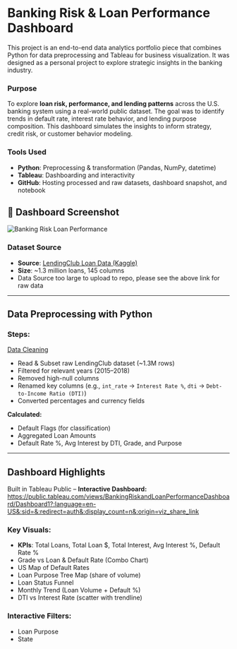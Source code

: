 # **Banking Risk & Loan Performance Dashboard**

This project is an end-to-end data analytics portfolio piece that combines Python for data preprocessing and Tableau for business visualization. It was designed as a personal project to explore strategic insights in the banking industry.

### Purpose

To explore **loan risk, performance, and lending patterns** across the U.S. banking system using a real-world public dataset. The goal was to identify trends in default rate, interest rate behavior, and lending purpose composition. This dashboard simulates the insights to inform strategy, credit risk, or customer behavior modeling.

### Tools Used

- **Python**: Preprocessing & transformation (Pandas, NumPy, datetime)
- **Tableau**: Dashboarding and interactivity
- **GitHub**: Hosting processed and raw datasets, dashboard snapshot, and notebook

## 📸 Dashboard Screenshot
![Banking Risk Loan Performance](<Banking_Risk_Loan_Performance.png">)

### Dataset Source

- **Source**: [LendingClub Loan Data (Kaggle)](https://www.kaggle.com/datasets/wordsforthewise/lending-club)
- **Size**: ~1.3 million loans, 145 columns
- Data Source too large to upload to repo, please see the above link for raw data

---


##  Data Preprocessing with Python

### Steps:
[Data Cleaning](./Banking_Data_Cleaning.py) 
- Read & Subset raw LendingClub dataset (~1.3M rows)
- Filtered for relevant years (2015–2018)
- Removed high-null columns
- Renamed key columns (e.g., `int_rate` → `Interest Rate %`, `dti` → `Debt-to-Income Ratio (DTI)`)
- Converted percentages and currency fields

**Calculated:**

- Default Flags (for classification)
- Aggregated Loan Amounts
- Default Rate %, Avg Interest by DTI, Grade, and Purpose


---

##  Dashboard Highlights

Built in Tableau Public – **Interactive Dashboard:** https://public.tableau.com/views/BankingRiskandLoanPerformanceDashboard/Dashboard1?:language=en-US&:sid=&:redirect=auth&:display_count=n&:origin=viz_share_link

### Key Visuals:

- **KPIs**: Total Loans, Total Loan \$, Total Interest, Avg Interest %, Default Rate %
- Grade vs Loan & Default Rate (Combo Chart)
- US Map of Default Rates
- Loan Purpose Tree Map (share of volume)
- Loan Status Funnel
- Monthly Trend (Loan Volume + Default %)
- DTI vs Interest Rate (scatter with trendline)

### Interactive Filters:

- Loan Purpose
- State

